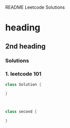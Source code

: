 README Leetcode Solutions

# heading

## 2nd heading

### Solutions


### 1. leetcode 101
```java
class Solution {

}



class second {
	
}

```
